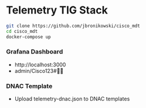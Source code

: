 # Telemetry TIG Stack
```bash
git clone https://github.com/jbronikowski/cisco_mdt
cd cisco_mdt
docker-compose up
```
### Grafana Dashboard
* http://localhost:3000
* admin/Cisco123#

### DNAC Template
* Upload telemetry-dnac.json to DNAC templates
